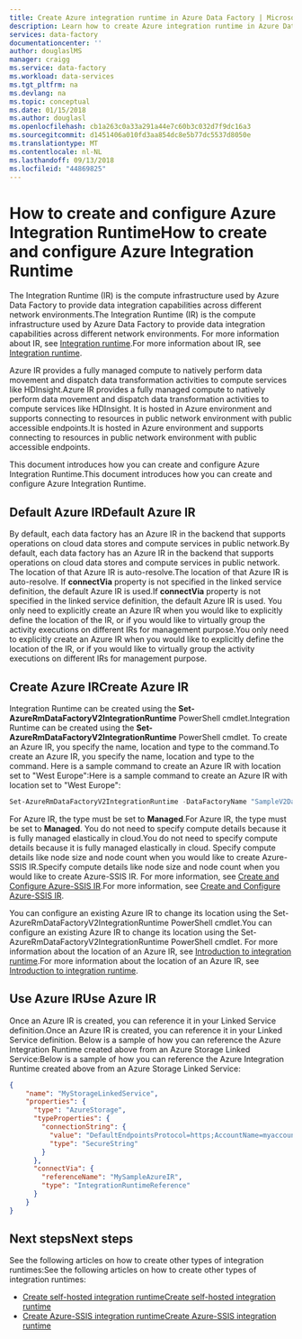 ```yaml
---
title: Create Azure integration runtime in Azure Data Factory | Microsoft Docs
description: Learn how to create Azure integration runtime in Azure Data Factory, which is used to copy data and dispatch transform activities.
services: data-factory
documentationcenter: ''
author: douglaslMS
manager: craigg
ms.service: data-factory
ms.workload: data-services
ms.tgt_pltfrm: na
ms.devlang: na
ms.topic: conceptual
ms.date: 01/15/2018
ms.author: douglasl
ms.openlocfilehash: cb1a263c0a33a291a44e7c60b3c032d7f9dc16a3
ms.sourcegitcommit: d1451406a010fd3aa854dc8e5b77dc5537d8050e
ms.translationtype: MT
ms.contentlocale: nl-NL
ms.lasthandoff: 09/13/2018
ms.locfileid: "44869825"
---
```

# <a name="how-to-create-and-configure-azure-integration-runtime"></a><span data-ttu-id="6ae40-103">How to create and configure Azure Integration Runtime</span><span class="sxs-lookup"><span data-stu-id="6ae40-103">How to create and configure Azure Integration Runtime</span></span>
<span data-ttu-id="6ae40-104">The Integration Runtime (IR) is the compute infrastructure used by Azure Data Factory to provide data integration capabilities across different network environments.</span><span class="sxs-lookup"><span data-stu-id="6ae40-104">The Integration Runtime (IR) is the compute infrastructure used by Azure Data Factory to provide data integration capabilities across different network environments.</span></span> <span data-ttu-id="6ae40-105">For more information about IR, see [Integration runtime](concepts-integration-runtime.md).</span><span class="sxs-lookup"><span data-stu-id="6ae40-105">For more information about IR, see [Integration runtime](concepts-integration-runtime.md).</span></span>

<span data-ttu-id="6ae40-106">Azure IR provides a fully managed compute to natively perform data movement and dispatch data transformation activities to compute services like HDInsight.</span><span class="sxs-lookup"><span data-stu-id="6ae40-106">Azure IR provides a fully managed compute to natively perform data movement and dispatch data transformation activities to compute services like HDInsight.</span></span> <span data-ttu-id="6ae40-107">It is hosted in Azure environment and supports connecting to resources in public network environment with public accessible endpoints.</span><span class="sxs-lookup"><span data-stu-id="6ae40-107">It is hosted in Azure environment and supports connecting to resources in public network environment with public accessible endpoints.</span></span>

<span data-ttu-id="6ae40-108">This document introduces how you can create and configure Azure Integration Runtime.</span><span class="sxs-lookup"><span data-stu-id="6ae40-108">This document introduces how you can create and configure Azure Integration Runtime.</span></span> 

## <a name="default-azure-ir"></a><span data-ttu-id="6ae40-109">Default Azure IR</span><span class="sxs-lookup"><span data-stu-id="6ae40-109">Default Azure IR</span></span>
<span data-ttu-id="6ae40-110">By default, each data factory has an Azure IR in the backend that supports  operations on cloud data stores and compute services in public network.</span><span class="sxs-lookup"><span data-stu-id="6ae40-110">By default, each data factory has an Azure IR in the backend that supports  operations on cloud data stores and compute services in public network.</span></span> <span data-ttu-id="6ae40-111">The location of that Azure IR is auto-resolve.</span><span class="sxs-lookup"><span data-stu-id="6ae40-111">The location of that Azure IR is auto-resolve.</span></span> <span data-ttu-id="6ae40-112">If **connectVia** property is not specified in the linked service definition, the default Azure IR is used.</span><span class="sxs-lookup"><span data-stu-id="6ae40-112">If **connectVia** property is not specified in the linked service definition, the default Azure IR is used.</span></span> <span data-ttu-id="6ae40-113">You only need to explicitly create an Azure IR when you would like to explicitly define the location of the IR, or if you would like to virtually group the activity executions on different IRs for management purpose.</span><span class="sxs-lookup"><span data-stu-id="6ae40-113">You only need to explicitly create an Azure IR when you would like to explicitly define the location of the IR, or if you would like to virtually group the activity executions on different IRs for management purpose.</span></span> 

## <a name="create-azure-ir"></a><span data-ttu-id="6ae40-114">Create Azure IR</span><span class="sxs-lookup"><span data-stu-id="6ae40-114">Create Azure IR</span></span>
<span data-ttu-id="6ae40-115">Integration Runtime can be created using the **Set-AzureRmDataFactoryV2IntegrationRuntime** PowerShell cmdlet.</span><span class="sxs-lookup"><span data-stu-id="6ae40-115">Integration Runtime can be created using the **Set-AzureRmDataFactoryV2IntegrationRuntime** PowerShell cmdlet.</span></span> <span data-ttu-id="6ae40-116">To create an Azure IR, you specify the name, location and type to the command.</span><span class="sxs-lookup"><span data-stu-id="6ae40-116">To create an Azure IR, you specify the name, location and type to the command.</span></span> <span data-ttu-id="6ae40-117">Here is a sample command to create an Azure IR with location set to "West Europe":</span><span class="sxs-lookup"><span data-stu-id="6ae40-117">Here is a sample command to create an Azure IR with location set to "West Europe":</span></span>

```powershell
Set-AzureRmDataFactoryV2IntegrationRuntime -DataFactoryName "SampleV2DataFactory1" -Name "MySampleAzureIR" -ResourceGroupName "ADFV2SampleRG" -Type Managed -Location "West Europe"
```  
<span data-ttu-id="6ae40-118">For Azure IR, the type must be set to **Managed**.</span><span class="sxs-lookup"><span data-stu-id="6ae40-118">For Azure IR, the type must be set to **Managed**.</span></span> <span data-ttu-id="6ae40-119">You do not need to specify compute details because it is fully managed elastically in cloud.</span><span class="sxs-lookup"><span data-stu-id="6ae40-119">You do not need to specify compute details because it is fully managed elastically in cloud.</span></span> <span data-ttu-id="6ae40-120">Specify compute details like node size and node count when you would like to create Azure-SSIS IR.</span><span class="sxs-lookup"><span data-stu-id="6ae40-120">Specify compute details like node size and node count when you would like to create Azure-SSIS IR.</span></span> <span data-ttu-id="6ae40-121">For more information, see [Create and Configure Azure-SSIS IR](create-azure-ssis-integration-runtime.md).</span><span class="sxs-lookup"><span data-stu-id="6ae40-121">For more information, see [Create and Configure Azure-SSIS IR](create-azure-ssis-integration-runtime.md).</span></span>

<span data-ttu-id="6ae40-122">You can configure an existing Azure IR to change its location using the Set-AzureRmDataFactoryV2IntegrationRuntime PowerShell cmdlet.</span><span class="sxs-lookup"><span data-stu-id="6ae40-122">You can configure an existing Azure IR to change its location using the Set-AzureRmDataFactoryV2IntegrationRuntime PowerShell cmdlet.</span></span> <span data-ttu-id="6ae40-123">For more information about the location of an Azure IR, see [Introduction to integration runtime](concepts-integration-runtime.md).</span><span class="sxs-lookup"><span data-stu-id="6ae40-123">For more information about the location of an Azure IR, see [Introduction to integration runtime](concepts-integration-runtime.md).</span></span>

## <a name="use-azure-ir"></a><span data-ttu-id="6ae40-124">Use Azure IR</span><span class="sxs-lookup"><span data-stu-id="6ae40-124">Use Azure IR</span></span>

<span data-ttu-id="6ae40-125">Once an Azure IR is created, you can reference it in your Linked Service definition.</span><span class="sxs-lookup"><span data-stu-id="6ae40-125">Once an Azure IR is created, you can reference it in your Linked Service definition.</span></span> <span data-ttu-id="6ae40-126">Below is a sample of how you can reference the Azure Integration Runtime created above from an Azure Storage Linked Service:</span><span class="sxs-lookup"><span data-stu-id="6ae40-126">Below is a sample of how you can reference the Azure Integration Runtime created above from an Azure Storage Linked Service:</span></span>  

```json
{
    "name": "MyStorageLinkedService",
    "properties": {
      "type": "AzureStorage",
      "typeProperties": {
        "connectionString": {
          "value": "DefaultEndpointsProtocol=https;AccountName=myaccountname;AccountKey=...",
          "type": "SecureString"
        }
      },
      "connectVia": {
        "referenceName": "MySampleAzureIR",
        "type": "IntegrationRuntimeReference"
      }   
    }
}

```

## <a name="next-steps"></a><span data-ttu-id="6ae40-127">Next steps</span><span class="sxs-lookup"><span data-stu-id="6ae40-127">Next steps</span></span>
<span data-ttu-id="6ae40-128">See the following articles on how to create other types of integration runtimes:</span><span class="sxs-lookup"><span data-stu-id="6ae40-128">See the following articles on how to create other types of integration runtimes:</span></span>

- [<span data-ttu-id="6ae40-129">Create self-hosted integration runtime</span><span class="sxs-lookup"><span data-stu-id="6ae40-129">Create self-hosted integration runtime</span></span>](create-self-hosted-integration-runtime.md)
- [<span data-ttu-id="6ae40-130">Create Azure-SSIS integration runtime</span><span class="sxs-lookup"><span data-stu-id="6ae40-130">Create Azure-SSIS integration runtime</span></span>](create-azure-ssis-integration-runtime.md)
 

